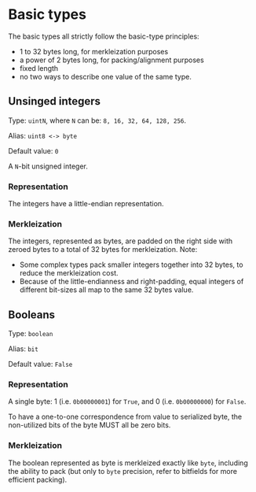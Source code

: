 # Basic types

The basic types all strictly follow the basic-type principles:
- 1 to 32 bytes long, for merkleization purposes
- a power of 2 bytes long, for packing/alignment purposes
- fixed length
- no two ways to describe one value of the same type.

## Unsinged integers

Type: `uintN`, where `N` can be: `8, 16, 32, 64, 128, 256`.

Alias: `uint8 <-> byte`

Default value: `0`

A `N`-bit unsigned integer.

### Representation

The integers have a little-endian representation.

### Merkleization

The integers, represented as bytes, are padded on the right side with zeroed bytes to a total of 32 bytes for merkleization.
Note:
 - Some complex types pack smaller integers together into 32 bytes, to reduce the merkleization cost.
 - Because of the little-endianness and right-padding, equal integers of different bit-sizes all map to the same 32 bytes value.


## Booleans

Type: `boolean`

Alias: `bit`

Default value: `False` 

### Representation

A single byte: 1 (i.e. `0b00000001`) for `True`, and 0 (i.e. `0b00000000`) for `False`.

To have a one-to-one correspondence from value to serialized byte, the non-utilized bits of the byte MUST all be zero bits.

### Merkleization

The boolean represented as byte is merkleized exactly like `byte`, including the ability to pack (but only to `byte` precision, refer to bitfields for more efficient packing).


